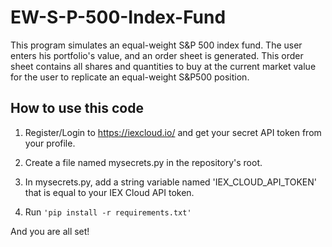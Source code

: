 # EW-S-P-500-Index-Fund
This program simulates an equal-weight S&amp;P 500 index fund.
The user enters his portfolio's value, and an order sheet is generated. This order sheet contains all shares and quantities to buy at the current market value for the user to replicate an equal-weight S&P500 position.

## How to use this code
1. Register/Login to https://iexcloud.io/ and get your secret API token from your profile.

2. Create a file named mysecrets.py in the repository's root.

3. In mysecrets.py, add a string variable named 'IEX_CLOUD_API_TOKEN' that is equal to your IEX Cloud API token.

4. Run ```'pip install -r requirements.txt'```

And you are all set!
